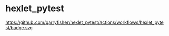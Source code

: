 # hexlet_pytest
https://github.com/garryfisher/hexlet_pytest/actions/workflows/hexlet_pytest/badge.svg
